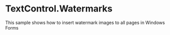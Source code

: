 # TextControl.Watermarks
This sample shows how to insert watermark images to all pages in Windows Forms
